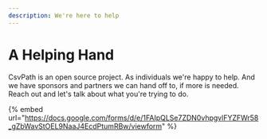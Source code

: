 ```yaml
---
description: We're here to help
---
```


# A Helping Hand

CsvPath is an open source project. As individuals we're happy to help. And we have sponsors and partners we can hand off to, if more is needed. Reach out and let's talk about what you're trying to do.



{% embed url="https://docs.google.com/forms/d/e/1FAIpQLSe7ZDN0vhpgvlFYZFWr58_gZbWavStOEL9NaaJ4EcdPtumRBw/viewform" %}
